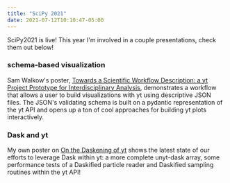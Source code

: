 ```yaml
---
title: "SciPy 2021"
date: 2021-07-12T10:10:47-05:00
---
```


SciPy2021 is live! This year I'm involved in a couple presentations, check them out below!

### schema-based visualization

Sam Walkow's poster, [Towards a Scientific Workflow Description: a yt Project Prototype for Interdisciplinary Analysis](https://samwalkow.github.io/2021-scipy-poster-ScientificWorkflowDescription/), demonstrates a workflow that allows a user to build visualizations with yt using descriptive JSON files. The JSON's validating schema is built on a pydantic representation of the yt API and opens up a ton of cool approaches for building yt plots interactively.

### Dask and yt

My own poster on [On the Daskening of yt](https://chrishavlin.github.io/scipy2021/) shows the latest state of our efforts to leverage Dask within yt: a more complete unyt-dask array, some performance tests of a Daskified particle reader and Daskified sampling routines within the yt API!
